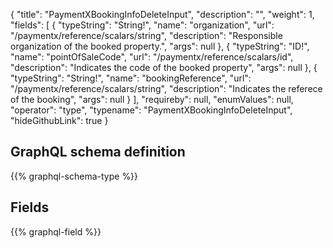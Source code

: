 {
  "title": "PaymentXBookingInfoDeleteInput",
  "description": "",
  "weight": 1,
  "fields": [
    {
      "typeString": "String!",
      "name": "organization",
      "url": "/paymentx/reference/scalars/string",
      "description": "Responsible organization of the booked property.",
      "args": null
    },
    {
      "typeString": "ID!",
      "name": "pointOfSaleCode",
      "url": "/paymentx/reference/scalars/id",
      "description": "Indicates the code of the booked property",
      "args": null
    },
    {
      "typeString": "String!",
      "name": "bookingReference",
      "url": "/paymentx/reference/scalars/string",
      "description": "Indicates the referece of the booking",
      "args": null
    }
  ],
  "requireby": null,
  "enumValues": null,
  "operator": "type",
  "typename": "PaymentXBookingInfoDeleteInput",
  "hideGithubLink": true
}
## GraphQL schema definition

{{% graphql-schema-type %}}

## Fields

{{% graphql-field %}}
